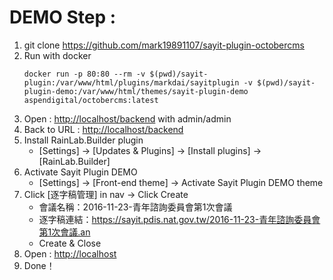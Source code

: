 # DEMO Step :
1. git clone https://github.com/mark19891107/sayit-plugin-octobercms
2. Run with docker
   ```
   docker run -p 80:80 --rm -v $(pwd)/sayit-plugin:/var/www/html/plugins/markdai/sayitplugin -v $(pwd)/sayit-plugin-demo:/var/www/html/themes/sayit-plugin-demo aspendigital/octobercms:latest
   ```
3. Open : [http://localhost/backend](http://localhost/backend) with admin/admin
4. Back to URL : [http://localhost/backend](http://localhost/backend)
5. Install RainLab.Builder plugin
    * [Settings] -> [Updates & Plugins] -> [Install plugins] -> [RainLab.Builder]
6. Activate Sayit Plugin DEMO
    * [Settings] -> [Front-end theme] -> Activate Sayit Plugin DEMO theme
7. Click [逐字稿管理] in nav -> Click Create 
    * 會議名稱：2016-11-23-青年諮詢委員會第1次會議
    * 逐字稿連結：https://sayit.pdis.nat.gov.tw/2016-11-23-青年諮詢委員會第1次會議.an
    * Create & Close
8. Open : [http://localhost](http://localhost)
9. Done！
